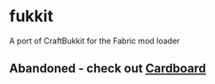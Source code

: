 # fukkit
A port of CraftBukkit for the Fabric mod loader

## Abandoned - check out [Cardboard](https://github.com/CardboardPowered/cardboard/)
